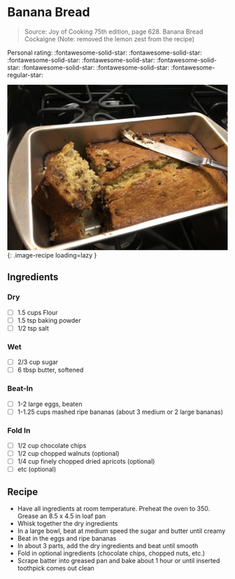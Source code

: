 # Banana Bread

> Source: Joy of Cooking 75th edition, page 628. Banana Bread Cockaigne (Note: removed the lemon zest from the recipe)

<!-- rating=4; (User can specify rating on scale of 1-5) -->
<!-- AUTO-UserRating -->
Personal rating: :fontawesome-solid-star: :fontawesome-solid-star: :fontawesome-solid-star: :fontawesome-solid-star: :fontawesome-solid-star: :fontawesome-solid-star: :fontawesome-solid-star: :fontawesome-regular-star:
<!-- /AUTO-UserRating -->

<!-- name_image=banana_bread.jpeg; (User can specify image name) -->
<!-- AUTO-Image -->
![banana_bread.jpeg](./banana_bread.jpeg){: .image-recipe loading=lazy }
<!-- /AUTO-Image -->

## Ingredients

### Dry

* [ ] 1.5 cups Flour
* [ ] 1.5 tsp baking powder
* [ ] 1/2 tsp salt

### Wet

* [ ] 2/3 cup sugar
* [ ] 6 tbsp butter, softened

### Beat-In

* [ ] 1-2 large eggs, beaten
* [ ] 1-1.25 cups mashed ripe bananas (about 3 medium or 2 large bananas)

### Fold In

* [ ] 1/2 cup chocolate chips
* [ ] 1/2 cup chopped walnuts (optional)
* [ ] 1/4 cup finely chopped dried apricots (optional)
* [ ] etc (optional)

## Recipe

* Have all ingredients at room temperature. Preheat the oven to 350. Grease an 8.5 x 4.5 in loaf pan
* Whisk together the dry ingredients
* In a large bowl, beat at medium speed the sugar and butter until creamy
* Beat in the eggs and ripe bananas
* In about 3 parts, add the dry ingredients and beat until smooth
* Fold in optional ingredients (chocolate chips, chopped nuts, etc.)
* Scrape batter into greased pan and bake about 1 hour or until inserted toothpick comes out clean
